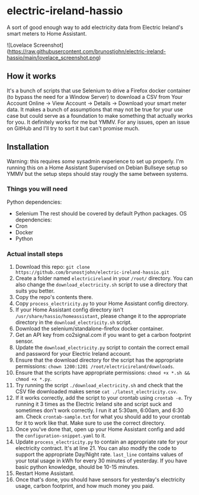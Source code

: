 # electric-ireland-hassio
A sort of good enough way to add electricity data from Electric Ireland's smart meters to Home Assistant.

![Lovelace Screenshot] (https://raw.githubusercontent.com/brunostjohn/electric-ireland-hassio/main/lovelace_screenshot.png)

## How it works
It's a bunch of scripts that use Selenium to drive a Firefox docker container (to bypass the need for a Window Server) to download a CSV from Your Account Online -> View Account -> Details -> Download your smart meter data. It makes a bunch of assumptions that may not be true for your use case but could serve as a foundation to make something that actually works for you. It definitely works for me but YMMV. For any issues, open an issue on GitHub and I'll try to sort it but can't promise much.

## Installation
Warning: this requires *some* sysadmin experience to set up properly. I'm running this on a Home Assistant Supervised on Debian Bullseye setup so YMMV but the setup steps should stay rougly the same between systems.

### Things you will need
Python dependencies:
- Selenium
The rest should be covered by default Python packages.
OS dependencies:
- Cron
- Docker
- Python

### Actual install steps
1. Download this repo: `git clone https://github.com/brunostjohn/electric-ireland-hassio.git`
2. Create a folder named `electricireland` in your `/root/` directory. You can also change the `download_electricity.sh` script to use a directory that suits you better.
3. Copy the repo's contents there.
4. Copy `process_electricity.py` to your Home Assistant config directory.
5. If your Home Assistant config directory isn't `/usr/share/hassio/homeassistant`, please change it to the appropriate directory in the `download_electricity.sh` script.
6. Download the selenium/standalone-firefox docker container.
7. Get an API key from co2signal.com if you want to get a carbon footprint sensor.
8. Update the `download_electricity.py` script to contain the correct email and password for your Electric Ireland account.
9. Ensure that the download directory for the script has the appropriate permissions: `chown 1200:1201 /root/electricireland/downloads`.
10. Ensure that the scripts have appropriate permissions: `chmod +x *.sh && chmod +x *.py`.
11. Try running the script `./download_electricity.sh` and check that the CSV file downloaded makes sense `cat ./latest_electricity.csv`.
12. If it works correctly, add the script to your crontab using `crontab -e`. Try running it 3 times as the Electric Ireland site and script suck and sometimes don't work correctly. I run it at 5:30am, 6:00am, and 6:30 am. Check `crontab-sample.txt` for what you should add to your crontab for it to work like that. Make sure to use the correct directory.
13. Once you've done that, open up your Home Assistant config and add the `configuration-snippet.yaml` to it.
14. Update `process_electricity.py` to contain an appropriate rate for your electricity contract. It's at line 21. You can also modify the code to support the appropriate Day/Night rate. `last_line` contains values of your total usage in kWh for every 30 minutes of yesterday. If you have basic python knowledge, should be 10-15 minutes.
15. Restart Home Assistant.
16. Once that's done, you should have sensors for yesterday's electricity usage, carbon footprint, and how much money you paid.